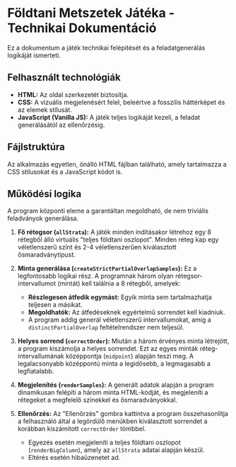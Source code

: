 # Földtani Metszetek Játéka - Technikai Dokumentáció

Ez a dokumentum a játék technikai felépítését és a feladatgenerálás logikáját ismerteti.

## Felhasznált technológiák

* **HTML:** Az oldal szerkezetét biztosítja.
* **CSS:** A vizuális megjelenésért felel, beleértve a fosszilis háttérképet és az elemek stílusát.
* **JavaScript (Vanilla JS):** A játék teljes logikáját kezeli, a feladat generálásától az ellenőrzésig.

## Fájlstruktúra

Az alkalmazás egyetlen, önálló HTML fájlban található, amely tartalmazza a CSS stílusokat és a JavaScript kódot is.

## Működési logika

A program központi eleme a garantáltan megoldható, de nem triviális feladványok generálása.

1.  **Fő rétegsor (`allStrata`):** A játék minden indításakor létrehoz egy 8 rétegből álló virtuális "teljes földtani oszlopot". Minden réteg kap egy véletlenszerű színt és 2-4 véletlenszerűen kiválasztott ősmaradványtípust.

2.  **Minta generálása (`createStrictPartialOverlapSamples`):** Ez a legfontosabb logikai rész. A programnak három olyan rétegsor-intervallumot (mintát) kell találnia a 8 rétegből, amelyek:
    * **Részlegesen átfedik egymást:** Egyik minta sem tartalmazhatja teljesen a másikat.
    * **Megoldhatók:** Az átfedéseknek egyértelmű sorrendet kell kiadniuk.
    * A program addig generál véletlenszerű intervallumokat, amíg a `distinctPartialOverlap` feltételrendszer nem teljesül.

3.  **Helyes sorrend (`correctOrder`):** Miután a három érvényes minta létrejött, a program kiszámolja a helyes sorrendet. Ezt az egyes minták réteg-intervallumának középpontja (`midpoint`) alapján teszi meg. A legalacsonyabb középpontú minta a legidősebb, a legmagasabb a legfiatalabb.

4.  **Megjelenítés (`renderSamples`):** A generált adatok alapján a program dinamikusan felépíti a három minta HTML-kódját, és megjeleníti a rétegeket a megfelelő színekkel és ősmaradványokkal.

5.  **Ellenőrzés:** Az "Ellenőrzés" gombra kattintva a program összehasonlítja a felhasználó által a legördülő menükben kiválasztott sorrendet a korábban kiszámított `correctOrder` tömbbel.
    * Egyezés esetén megjeleníti a teljes földtani oszlopot (`renderBigColumn`), amely az `allStrata` adatai alapján készül.
    * Eltérés esetén hibaüzenetet ad.
